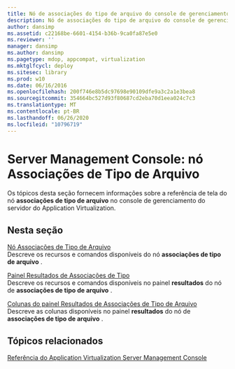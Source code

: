```yaml
---
title: Nó de associações do tipo de arquivo do console de gerenciamento do servidor
description: Nó de associações do tipo de arquivo do console de gerenciamento do servidor
author: dansimp
ms.assetid: c22168be-6601-4154-b36b-9ca0fa87e5e0
ms.reviewer: ''
manager: dansimp
ms.author: dansimp
ms.pagetype: mdop, appcompat, virtualization
ms.mktglfcycl: deploy
ms.sitesec: library
ms.prod: w10
ms.date: 06/16/2016
ms.openlocfilehash: 200f746e8b5dc97698e90109dfe9a3c2a1e3bea8
ms.sourcegitcommit: 354664bc527d93f80687cd2eba70d1eea024c7c3
ms.translationtype: MT
ms.contentlocale: pt-BR
ms.lasthandoff: 06/26/2020
ms.locfileid: "10796719"
---
```

# Server Management Console: nó Associações de Tipo de Arquivo


Os tópicos desta seção fornecem informações sobre a referência de tela do nó **associações de tipo de arquivo** no console de gerenciamento do servidor do Application Virtualization.

## Nesta seção


<a href="" id="file-type-associations-node"></a>[Nó Associações de Tipo de Arquivo](file-type-associations-node.md)  
Descreve os recursos e comandos disponíveis do nó **associações de tipo de arquivo** .

<a href="" id="file-type-associations-results-pane"></a>[Painel Resultados de Associações de Tipo](file-type-associations-results-pane.md)  
Descreve os recursos e comandos disponíveis no painel **resultados** do nó de **associações de tipo de arquivo** .

<a href="" id="file-type-associations-results-pane-columns"></a>[Colunas do painel Resultados de Associações de Tipo de Arquivo](file-type-associations-results-pane-columns.md)  
Descreve as colunas disponíveis no painel **resultados** do nó de **associações de tipo de arquivo** .

## Tópicos relacionados


[Referência do Application Virtualization Server Management Console](application-virtualization-server-management-console-reference.md)

 

 





